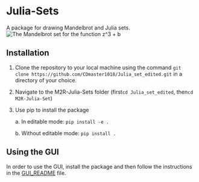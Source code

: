 # Julia-Sets
A package for drawing Mandelbrot and Julia sets.
![The Mandelbrot set for the function z^3 + b](threebrot.png)
## Installation
1. Clone the repository to your local machine using the command
`git clone https://github.com/CDmaster1018/Julia_set_edited.git`
in a directory of your choice.
2. Navigate to the M2R-Julia-Sets folder (first`cd Julia_set_edited`, then`cd M2R-Julia-Set`)
3. Use pip to install the package
    
    a. In editable mode: `pip install -e .`
    
    b. Without editable mode: `pip install .`
## Using the GUI
In order to use the GUI, install the package and then follow the instructions in the [GUI_README](GUI_README.md) file.